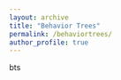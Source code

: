 ```yaml
---
layout: archive
title: "Behavior Trees"
permalink: /behaviortrees/
author_profile: true
---
```


bts
